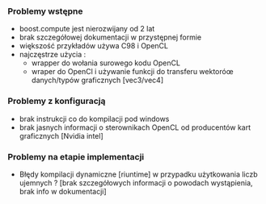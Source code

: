 ### Problemy wstępne

- boost.compute jest nierozwijany od 2 lat
- brak szczegółowej dokumentacji w przystępnej formie
- większość przykładów używa C98 i OpenCL
- najczęstrze użycia :
    - wrapper do wołania surowego kodu OpenCL
    - wraper do OpenCl i używanie funkcji do transferu wektoróœ danych/typów graficznych [vec3/vec4]

### Problemy z konfiguracją

- brak instrukcji co do kompilacji pod windows 
- brak jasnych informacji o sterownikach OpenCL od producentów kart graficznych [Nvidia intel]

### Problemy na etapie implementacji 

- Błędy kompilacji dynamiczne [riuntime] w przypadku użytkowania liczb ujemnych ? [brak szczegółowych informacji o powodach wystąpienia, brak info w dokumentacji]